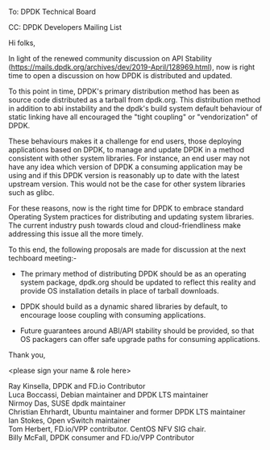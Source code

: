 To: DPDK Technical Board

CC: DPDK Developers Mailing List

Hi folks,

In light of the renewed community discussion on API Stability
(https://mails.dpdk.org/archives/dev/2019-April/128969.html),
now is right time to open a discussion on how DPDK is distributed and updated.

To this point in time, DPDK's primary distribution method has been as source
code distributed as a tarball from dpdk.org. This distribution method in
addition to abi instability and the dpdk's build system default behaviour of static linking
have all encouraged the "tight coupling" or "vendorization" of DPDK.

These behaviours makes it a challenge for end users, those deploying
applications based on DPDK, to manage and update DPDK in a method consistent with
other system libraries. For instance, an end user may not have any idea which
version of DPDK a consuming application may be using and if this DPDK version is reasonably up to
date with the latest upstream version. This would not be the case for other system
libraries such as glibc.

For these reasons, now is the right time for DPDK to embrace standard Operating
System practices for distributing and updating system libraries. The current industry push
towards cloud and cloud-friendliness make addressing this issue all the more timely. 

To this end, the following proposals are made for discussion at the next
techboard meeting:-

* The primary method of distributing DPDK should be as an operating system
  package, dpdk.org should be updated to reflect this reality and
  provide OS installation details in place of tarball downloads.

* DPDK should build as a dynamic shared libraries by default, to encourage loose
  coupling with consuming applications.

* Future guarantees around ABI/API stability should be provided, so that OS
  packagers can offer safe upgrade paths for consuming applications.

Thank you,

<please sign your name & role here>

Ray Kinsella, DPDK and FD.io Contributor  
Luca Boccassi, Debian maintainer and DPDK LTS maintainer  
Nirmoy Das, SUSE dpdk maintainer  
Christian Ehrhardt, Ubuntu maintainer and former DPDK LTS maintainer  
Ian Stokes, Open vSwitch maintainer  
Tom Herbert, FD.io/VPP contributor. CentOS NFV SIG chair.  
Billy McFall, DPDK consumer and FD.io/VPP Contributor  
